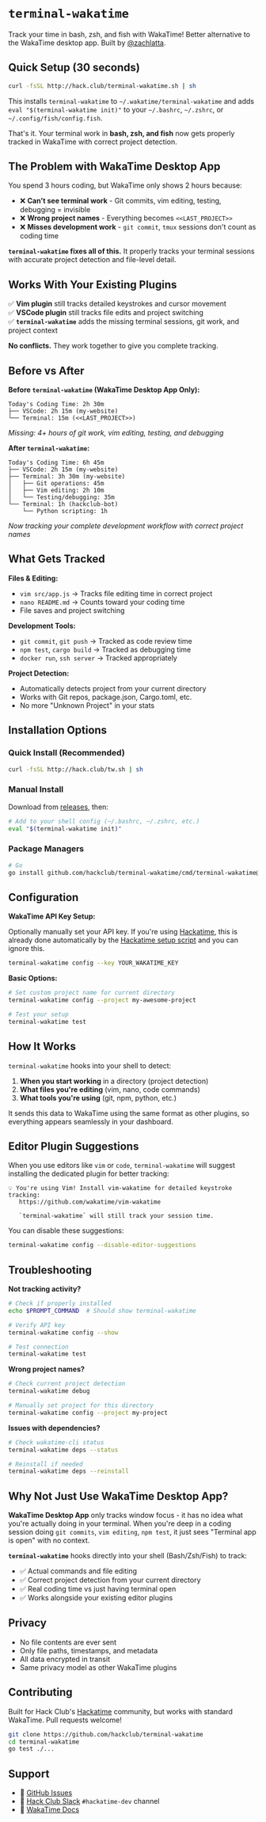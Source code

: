 # `terminal-wakatime`

Track your time in bash, zsh, and fish with WakaTime! Better alternative to the WakaTime desktop app. Built by [@zachlatta](https://github.com/zachlatta).

## Quick Setup (30 seconds)

```bash
curl -fsSL http://hack.club/terminal-wakatime.sh | sh
```

This installs `terminal-wakatime` to `~/.wakatime/terminal-wakatime` and adds `eval "$(terminal-wakatime init)"` to your `~/.bashrc`, `~/.zshrc`, or `~/.config/fish/config.fish`.

That's it. Your terminal work in **bash, zsh, and fish** now gets properly tracked in WakaTime with correct project detection.

## The Problem with WakaTime Desktop App

You spend 3 hours coding, but WakaTime only shows 2 hours because:

- ❌ **Can't see terminal work** - Git commits, vim editing, testing, debugging = invisible
- ❌ **Wrong project names** - Everything becomes `<<LAST_PROJECT>>`
- ❌ **Misses development work** - `git commit`, `tmux` sessions don't count as coding time

**`terminal-wakatime` fixes all of this.** It properly tracks your terminal sessions with accurate project detection and file-level detail.

## Works With Your Existing Plugins

✅ **Vim plugin** still tracks detailed keystrokes and cursor movement  
✅ **VSCode plugin** still tracks file edits and project switching  
✅ **`terminal-wakatime`** adds the missing terminal sessions, git work, and project context

**No conflicts.** They work together to give you complete tracking.

## Before vs After

**Before `terminal-wakatime` (WakaTime Desktop App Only):**

```
Today's Coding Time: 2h 30m
├── VSCode: 2h 15m (my-website)
└── Terminal: 15m (<<LAST_PROJECT>>)
```

*Missing: 4+ hours of git work, vim editing, testing, and debugging*

**After `terminal-wakatime`:**

```
Today's Coding Time: 6h 45m
├── VSCode: 2h 15m (my-website) 
├── Terminal: 3h 30m (my-website)
│   ├── Git operations: 45m
│   ├── Vim editing: 2h 10m  
│   └── Testing/debugging: 35m
└── Terminal: 1h (hackclub-bot)
    └── Python scripting: 1h
```

*Now tracking your complete development workflow with correct project names*

## What Gets Tracked

**Files & Editing:**

- `vim src/app.js` → Tracks file editing time in correct project
- `nano README.md` → Counts toward your coding time
- File saves and project switching

**Development Tools:**

- `git commit`, `git push` → Tracked as code review time
- `npm test`, `cargo build` → Tracked as debugging time  
- `docker run`, `ssh server` → Tracked appropriately

**Project Detection:**

- Automatically detects project from your current directory
- Works with Git repos, package.json, Cargo.toml, etc.
- No more "Unknown Project" in your stats

## Installation Options

### Quick Install (Recommended)

```bash
curl -fsSL http://hack.club/tw.sh | sh
```

### Manual Install

Download from [releases](https://github.com/hackclub/terminal-wakatime/releases), then:

```bash
# Add to your shell config (~/.bashrc, ~/.zshrc, etc.)
eval "$(terminal-wakatime init)"
```

### Package Managers

```bash
# Go
go install github.com/hackclub/terminal-wakatime/cmd/terminal-wakatime@latest
```

## Configuration

**WakaTime API Key Setup:**

Optionally manually set your API key. If you're using [Hackatime](https://hackatime.hackclub.com), this is already done automatically by the [Hackatime setup script](https://hackatime.hackclub.com/my/wakatime_setup) and you can ignore this.

```bash
terminal-wakatime config --key YOUR_WAKATIME_KEY
```

**Basic Options:**

```bash
# Set custom project name for current directory
terminal-wakatime config --project my-awesome-project

# Test your setup
terminal-wakatime test
```

## How It Works

`terminal-wakatime` hooks into your shell to detect:

1. **When you start working** in a directory (project detection)
2. **What files you're editing** (vim, nano, code commands)  
3. **What tools you're using** (git, npm, python, etc.)

It sends this data to WakaTime using the same format as other plugins, so everything appears seamlessly in your dashboard.

## Editor Plugin Suggestions

When you use editors like `vim` or `code`, `terminal-wakatime` will suggest installing the dedicated plugin for better tracking:

```
💡 You're using Vim! Install vim-wakatime for detailed keystroke tracking:
   https://github.com/wakatime/vim-wakatime
   
   `terminal-wakatime` will still track your session time.
```

You can disable these suggestions:

```bash
terminal-wakatime config --disable-editor-suggestions
```

## Troubleshooting

**Not tracking activity?**

```bash
# Check if properly installed
echo $PROMPT_COMMAND  # Should show terminal-wakatime

# Verify API key
terminal-wakatime config --show

# Test connection
terminal-wakatime test
```

**Wrong project names?**

```bash
# Check current project detection
terminal-wakatime debug

# Manually set project for this directory
terminal-wakatime config --project my-project
```

**Issues with dependencies?**

```bash
# Check wakatime-cli status
terminal-wakatime deps --status

# Reinstall if needed
terminal-wakatime deps --reinstall
```

## Why Not Just Use WakaTime Desktop App?

**WakaTime Desktop App** only tracks window focus - it has no idea what you're actually doing in your terminal. When you're deep in a coding session doing `git commits`, `vim editing`, `npm test`, it just sees "Terminal app is open" with no context.

**`terminal-wakatime`** hooks directly into your shell (Bash/Zsh/Fish) to track:

- ✅ Actual commands and file editing
- ✅ Correct project detection from your current directory  
- ✅ Real coding time vs just having terminal open
- ✅ Works alongside your existing editor plugins

## Privacy

- No file contents are ever sent
- Only file paths, timestamps, and metadata
- All data encrypted in transit
- Same privacy model as other WakaTime plugins

## Contributing

Built for Hack Club's [Hackatime](https://hackatime.hackclub.com) community, but works with standard WakaTime. Pull requests welcome!

```bash
git clone https://github.com/hackclub/terminal-wakatime
cd terminal-wakatime
go test ./...
```

## Support

- 🐛 [GitHub Issues](https://github.com/hackclub/terminal-wakatime/issues)
- 💬 [Hack Club Slack](https://hackclub.com/slack) `#hackatime-dev` channel
- 📖 [WakaTime Docs](https://wakatime.com/help)
